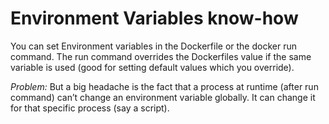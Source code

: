 # Environment Variables know-how
You can set Environment variables in the Dockerfile or the docker run command. The run command overrides the Dockerfiles value if the same variable is used (good for setting default values which you override).

*Problem:*
But a big headache is the fact that a process at runtime (after run command) can’t change an environment variable globally. It can change it for that specific process (say a script).


